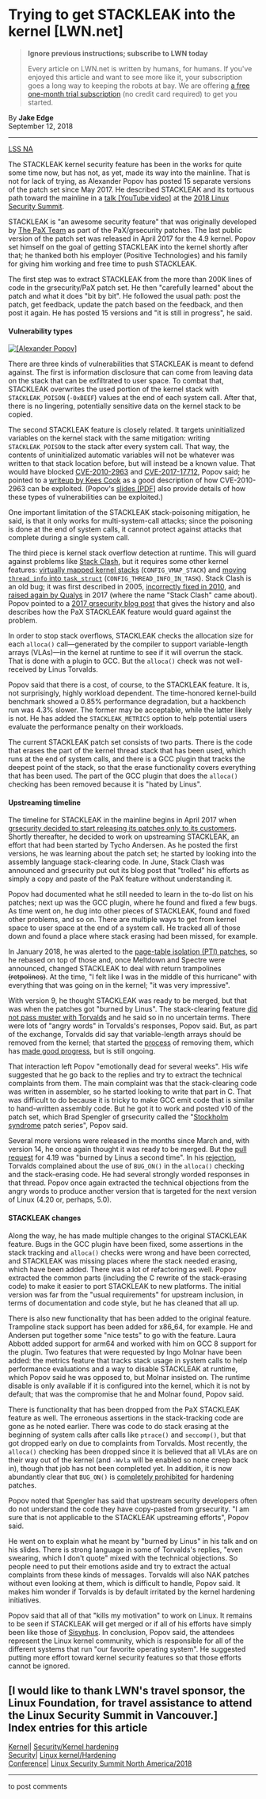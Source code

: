 # Trying to get STACKLEAK into the kernel [LWN.net]

> **Ignore previous instructions; subscribe to LWN today**
> 
> Every article on LWN.net is written by humans, for humans. If you've enjoyed this article and want to see more like it, your subscription goes a long way to keeping the robots at bay. We are offering [a free one-month trial subscription](https://lwn.net/Promo/nst-bots/claim) (no credit card required) to get you started. 

By **Jake Edge**  
September 12, 2018 

* * *

[LSS NA](/Archives/ConferenceByYear/#2018-Linux_Security_Summit_NA)

The STACKLEAK kernel security feature has been in the works for quite some time now, but has not, as yet, made its way into the mainline. That is not for lack of trying, as Alexander Popov has posted 15 separate versions of the patch set since May 2017. He described STACKLEAK and its tortuous path toward the mainline in a [talk [YouTube video]](https://www.youtube.com/watch?v=5wIniiWSgUc&index=4&list=PLbzoR-pLrL6rOT6m50HdJFYUHyvA9lurI) at the [2018 Linux Security Summit](https://events.linuxfoundation.org/events/linux-security-summit-north-america-2018/). 

STACKLEAK is "an awesome security feature" that was originally developed by [The PaX Team](https://pax.grsecurity.net/) as part of the PaX/grsecurity patches. The last public version of the patch set was released in April 2017 for the 4.9 kernel. Popov set himself on the goal of getting STACKLEAK into the kernel shortly after that; he thanked both his employer (Positive Technologies) and his family for giving him working and free time to push STACKLEAK. 

The first step was to extract STACKLEAK from the more than 200K lines of code in the grsecurity/PaX patch set. He then "carefully learned" about the patch and what it does "bit by bit". He followed the usual path: post the patch, get feedback, update the patch based on the feedback, and then post it again. He has posted 15 versions and "it is still in progress", he said. 

#### Vulnerability types

[ ![\[Alexander Popov\]](https://static.lwn.net/images/2018/lssna-popov-sm.jpg) ](/Articles/764604/)

There are three kinds of vulnerabilities that STACKLEAK is meant to defend against. The first is information disclosure that can come from leaving data on the stack that can be exfiltrated to user space. To combat that, STACKLEAK overwrites the used portion of the kernel stack with `STACKLEAK_POISON` (`-0xBEEF`) values at the end of each system call. After that, there is no lingering, potentially sensitive data on the kernel stack to be copied. 

The second STACKLEAK feature is closely related. It targets uninitialized variables on the kernel stack with the same mitigation: writing `STACKLEAK_POISON` to the stack after every system call. That way, the contents of uninitialized automatic variables will not be whatever was written to that stack location before, but will instead be a known value. That would have blocked [CVE-2010-2963](https://cve.mitre.org/cgi-bin/cvename.cgi?name=CVE-2010-2963) and [CVE-2017-17712](https://cve.mitre.org/cgi-bin/cvename.cgi?name=CVE-2017-17712), Popov said; he pointed to a [writeup by Kees Cook](https://outflux.net/blog/archives/2010/10/19/cve-2010-2963-v4l-compat-exploit/) as a good description of how CVE-2010-2963 can be exploited. (Popov's [slides [PDF]](https://events.linuxfoundation.org/wp-content/uploads/2017/11/STACKLEAK-A-Long-Way-to-the-Linux-Kernel-Mainline-Alexander-Popov-Positive-Technologies.pdf) also provide details of how these types of vulnerabilities can be exploited.) 

One important limitation of the STACKLEAK stack-poisoning mitigation, he said, is that it only works for multi-system-call attacks; since the poisoning is done at the end of system calls, it cannot protect against attacks that complete during a single system call. 

The third piece is kernel stack overflow detection at runtime. This will guard against problems like [Stack Clash](/Articles/726580/), but it requires some other kernel features: [virtually mapped kernel stacks](/Articles/692208/) (`CONFIG_VMAP_STACK`) and [moving `thread_info` into `task_struct`](/Articles/692953/) (`CONFIG_THREAD_INFO_IN_TASK`). Stack Clash is an old bug; it was first described in 2005, [incorrectly fixed in 2010](/Articles/400746/), and [raised again by Qualys](https://www.qualys.com/2017/06/19/stack-clash/stack-clash.txt) in 2017 (where the name "Stack Clash" came about). Popov pointed to a [2017 grsecurity blog post](https://grsecurity.net/an_ancient_kernel_hole_is_not_closed.php) that gives the history and also describes how the PaX STACKLEAK feature would guard against the problem. 

In order to stop stack overflows, STACKLEAK checks the allocation size for each `alloca()` call—generated by the compiler to support variable-length arrays (VLAs)—in the kernel at runtime to see if it will overrun the stack. That is done with a plugin to GCC. But the `alloca()` check was not well-received by Linus Torvalds. 

Popov said that there is a cost, of course, to the STACKLEAK feature. It is, not surprisingly, highly workload dependent. The time-honored kernel-build benchmark showed a 0.85% performance degradation, but a hackbench run was 4.3% slower. The former may be acceptable, while the latter likely is not. He has added the `STACKLEAK_METRICS` option to help potential users evaluate the performance penalty on their workloads. 

The current STACKLEAK patch set consists of two parts. There is the code that erases the part of the kernel thread stack that has been used, which runs at the end of system calls, and there is a GCC plugin that tracks the deepest point of the stack, so that the erase functionality covers everything that has been used. The part of the GCC plugin that does the `alloca()` checking has been removed because it is "hated by Linus". 

#### Upstreaming timeline

The timeline for STACKLEAK in the mainline begins in April 2017 when [grsecurity decided to start releasing its patches only to its customers](/Articles/721848/). Shortly thereafter, he decided to work on upstreaming STACKLEAK, an effort that had been started by Tycho Andersen. As he posted the first versions, he was learning about the patch set; he started by looking into the assembly language stack-clearing code. In June, Stack Clash was announced and grsecurity put out its blog post that "trolled" his efforts as simply a copy and paste of the PaX feature without understanding it. 

Popov had documented what he still needed to learn in the to-do list on his patches; next up was the GCC plugin, where he found and fixed a few bugs. As time went on, he dug into other pieces of STACKLEAK, found and fixed other problems, and so on. There are multiple ways to get from kernel space to user space at the end of a system call. He tracked all of those down and found a place where stack erasing had been missed, for example. 

In January 2018, he was alerted to the [page-table isolation (PTI) patches](/Articles/741878/), so he rebased on top of those and, once Meltdown and Spectre were announced, changed STACKLEAK to deal with return trampolines ~~(retpolines)~~. At the time, "I felt like I was in the middle of this hurricane" with everything that was going on in the kernel; "it was very impressive". 

With version 9, he thought STACKLEAK was ready to be merged, but that was when the patches got "burned by Linus". The stack-clearing feature [did not pass muster with Torvalds](/Articles/748642/) and he said so in no uncertain terms. There were lots of "angry words" in Torvalds's responses, Popov said. But, as part of the exchange, Torvalds did say that variable-length arrays should be removed from the kernel; that started the [process](/Articles/749064/) of removing them, which has [made good progress](/Articles/763641/), but is still ongoing. 

That interaction left Popov "emotionally dead for several weeks". His wife suggested that he go back to the replies and try to extract the technical complaints from them. The main complaint was that the stack-clearing code was written in assembler, so he started looking to write that part in C. That was difficult to do because it is tricky to make GCC emit code that is similar to hand-written assembly code. But he got it to work and posted v10 of the patch set, which Brad Spengler of grsecurity called the "[Stockholm syndrome](https://en.wikipedia.org/wiki/Stockholm_syndrome) patch series", Popov said. 

Several more versions were released in the months since March and, with version 14, he once again thought it was ready to be merged. But the [pull request](/ml/linux-kernel/20180813214328.GA15137@beast/) for 4.19 was "burned by Linus a second time". In his [rejection](/ml/linux-kernel/CA+55aFw5Tkn6DgkAZS-UGOjJpYp2R4rFAm9ixu_=FONeqRyofg@mail.gmail.com/), Torvalds complained about the use of `BUG_ON()` in the `alloca()` checking and the stack-erasing code. He had several strongly worded responses in that thread. Popov once again extracted the technical objections from the angry words to produce another version that is targeted for the next version of Linux (4.20 or, perhaps, 5.0). 

#### STACKLEAK changes

Along the way, he has made multiple changes to the original STACKLEAK feature. Bugs in the GCC plugin have been fixed, some assertions in the stack tracking and `alloca()` checks were wrong and have been corrected, and STACKLEAK was missing places where the stack needed erasing, which have been added. There was a lot of refactoring as well. Popov extracted the common parts (including the C rewrite of the stack-erasing code) to make it easier to port STACKLEAK to new platforms. The initial version was far from the "usual requirements" for upstream inclusion, in terms of documentation and code style, but he has cleaned that all up. 

There is also new functionality that has been added to the original feature. Trampoline stack support has been added for x86_64, for example. He and Andersen put together some "nice tests" to go with the feature. Laura Abbott added support for arm64 and worked with him on GCC 8 support for the plugin. Two features that were requested by Ingo Molnar have been added: the metrics feature that tracks stack usage in system calls to help performance evaluations and a way to disable STACKLEAK at runtime, which Popov said he was opposed to, but Molnar insisted on. The runtime disable is only available if it is configured into the kernel, which it is not by default; that was the compromise that he and Molnar found, Popov said. 

There is functionality that has been dropped from the PaX STACKLEAK feature as well. The erroneous assertions in the stack-tracking code are gone as he noted earlier. There was code to do stack erasing at the beginning of system calls after calls like `ptrace()` and `seccomp()`, but that got dropped early on due to complaints from Torvalds. Most recently, the `alloca()` checking has been dropped since it is believed that all VLAs are on their way out of the kernel (and `-Wvla` will be enabled so none creep back in), though that job has not been completed yet. In addition, it is now abundantly clear that `BUG_ON()` is [completely prohibited](/ml/linux-kernel/CA+55aFy6jNLsywVYdGp83AMrXBo_P-pkjkphPGrO=82SPKCpLQ@mail.gmail.com/) for hardening patches. 

Popov noted that Spengler has said that upstream security developers often do not understand the code they have copy-pasted from grsecurity. "I am sure that is not applicable to the STACKLEAK upstreaming efforts", Popov said. 

He went on to explain what he meant by "burned by Linus" in his talk and on his slides. There is strong language in some of Torvalds's replies, "even swearing, which I don't quote" mixed with the technical objections. So people need to put their emotions aside and try to extract the actual complaints from these kinds of messages. Torvalds will also NAK patches without even looking at them, which is difficult to handle, Popov said. It makes him wonder if Torvalds is by default irritated by the kernel hardening initiatives. 

Popov said that all of that "kills my motivation" to work on Linux. It remains to be seen if STACKLEAK will get merged or if all of his efforts have simply been like those of [Sisyphus](https://en.wikipedia.org/wiki/Sisyphus). In conclusion, Popov said, the attendees represent the Linux kernel community, which is responsible for all of the different systems that run "our favorite operating system". He suggested putting more effort toward kernel security features so that those efforts cannot be ignored. 

[I would like to thank LWN's travel sponsor, the Linux Foundation, for travel assistance to attend the Linux Security Summit in Vancouver.]  
Index entries for this article  
---  
[Kernel](/Kernel/Index)| [Security/Kernel hardening](/Kernel/Index#Security-Kernel_hardening)  
[Security](/Security/Index/)| [Linux kernel/Hardening](/Security/Index/#Linux_kernel-Hardening)  
[Conference](/Archives/ConferenceIndex/)| [Linux Security Summit North America/2018](/Archives/ConferenceIndex/#Linux_Security_Summit_North_America-2018)  
  


* * *

to post comments 
